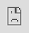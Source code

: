 # Onde

Loading

<iframe src="https://editor.p5js.org/Berg_/full/MuN8TEZJ0" style="position:fixed; top:0; left:0; bottom:0; right:0; width:100%; height:100%; border:none; margin:0; padding:0; overflow:hidden; z-index:999999;" allowfullscreen> Your browser doesn't support iframes </iframe>
